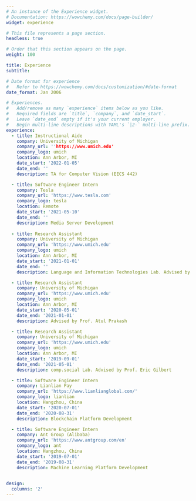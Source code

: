 ```yaml
---
# An instance of the Experience widget.
# Documentation: https://wowchemy.com/docs/page-builder/
widget: experience

# This file represents a page section.
headless: true

# Order that this section appears on the page.
weight: 100

title: Experience
subtitle:

# Date format for experience
#   Refer to https://wowchemy.com/docs/customization/#date-format
date_format: Jan 2006

# Experiences.
#   Add/remove as many `experience` items below as you like.
#   Required fields are `title`, `company`, and `date_start`.
#   Leave `date_end` empty if it's your current employer.
#   Begin multi-line descriptions with YAML's `|2-` multi-line prefix.
experience:
  - title: Instructional Aide
    company: University of Michigan
    company_url: ''https://www.umich.edu'
    company_logo: umich
    location: Ann Arbor, MI
    date_start: '2022-01-05'
    date_end: ''
    description: TA for Computer Vision (EECS 442)

  - title: Software Engineer Intern
    company: Tesla
    company_url: 'https://www.tesla.com'
    company_logo: tesla
    location: Remote
    date_start: '2021-05-10'
    date_end: ''
    description: Media Server Development
  
  - title: Research Assistant
    company: University of Michigan
    company_url: 'https://www.umich.edu'
    company_logo: umich
    location: Ann Arbor, MI
    date_start: '2021-01-01'
    date_end: ''
    description: Language and Information Technologies Lab. Advised by Prof. Rada Mihalcea

  - title: Research Assistant
    company: University of Michigan
    company_url: 'https://www.umich.edu'
    company_logo: umich
    location: Ann Arbor, MI
    date_start: '2020-05-01'
    date_end: '2021-01-01'
    description: Advised by Prof. Atul Prakash

  - title: Research Assistant
    company: University of Michigan
    company_url: 'https://www.umich.edu'
    company_logo: umich
    location: Ann Arbor, MI
    date_start: '2019-09-01'
    date_end: '2021-05-01'
    description: comp.social Lab. Advised by Prof. Eric Gilbert

  - title: Software Engineer Intern
    company: Lianlian Pay
    company_url: 'https://www.lianlianglobal.com/'
    company_logo: lianlian
    location: Hangzhou, China
    date_start: '2020-07-01'
    date_end: '2020-08-31'
    description: Blockchain Platform Development

  - title: Software Engineer Intern
    company: Ant Group (Alibaba)
    company_url: 'https://www.antgroup.com/en'
    company_logo: ant
    location: Hangzhou, China
    date_start: '2019-07-01'
    date_end: '2019-08-31'
    description: Machine Learning Platform Development
        

design:
  columns: '2'
---
```

